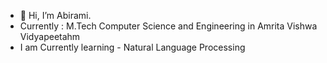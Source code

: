- 👋 Hi, I’m Abirami.
- Currently : M.Tech Computer Science and Engineering in Amrita Vishwa Vidyapeetahm 
- I am Currently learning - Natural Language Processing

<!---
abirami-21/abirami-21 is a ✨ special ✨ repository because its `README.md` (this file) appears on your GitHub profile.
You can click the Preview link to take a look at your changes.
--->
